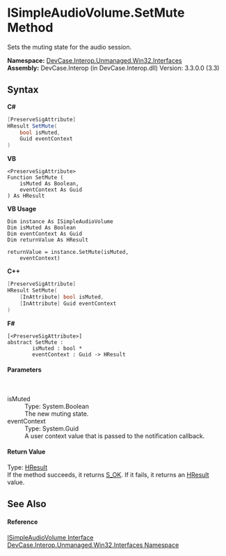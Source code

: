 # ISimpleAudioVolume.SetMute Method 
 

Sets the muting state for the audio session.

**Namespace:**&nbsp;<a href="N_DevCase_Interop_Unmanaged_Win32_Interfaces">DevCase.Interop.Unmanaged.Win32.Interfaces</a><br />**Assembly:**&nbsp;DevCase.Interop (in DevCase.Interop.dll) Version: 3.3.0.0 (3.3)

## Syntax

**C#**<br />
``` C#
[PreserveSigAttribute]
HResult SetMute(
	bool isMuted,
	Guid eventContext
)
```

**VB**<br />
``` VB
<PreserveSigAttribute>
Function SetMute ( 
	isMuted As Boolean,
	eventContext As Guid
) As HResult
```

**VB Usage**<br />
``` VB Usage
Dim instance As ISimpleAudioVolume
Dim isMuted As Boolean
Dim eventContext As Guid
Dim returnValue As HResult

returnValue = instance.SetMute(isMuted, 
	eventContext)
```

**C++**<br />
``` C++
[PreserveSigAttribute]
HResult SetMute(
	[InAttribute] bool isMuted, 
	[InAttribute] Guid eventContext
)
```

**F#**<br />
``` F#
[<PreserveSigAttribute>]
abstract SetMute : 
        isMuted : bool * 
        eventContext : Guid -> HResult 

```


#### Parameters
&nbsp;<dl><dt>isMuted</dt><dd>Type: System.Boolean<br />The new muting state.</dd><dt>eventContext</dt><dd>Type: System.Guid<br />A user context value that is passed to the notification callback.</dd></dl>

#### Return Value
Type: <a href="T_DevCase_Interop_Unmanaged_Win32_Enums_HResult">HResult</a><br />If the method succeeds, it returns <a href="T_DevCase_Interop_Unmanaged_Win32_Enums_HResult">S_OK</a>. If it fails, it returns an <a href="T_DevCase_Interop_Unmanaged_Win32_Enums_HResult">HResult</a> value.

## See Also


#### Reference
<a href="T_DevCase_Interop_Unmanaged_Win32_Interfaces_ISimpleAudioVolume">ISimpleAudioVolume Interface</a><br /><a href="N_DevCase_Interop_Unmanaged_Win32_Interfaces">DevCase.Interop.Unmanaged.Win32.Interfaces Namespace</a><br />